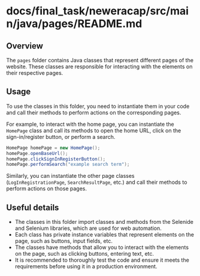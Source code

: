 # docs/final_task/neweracap/src/main/java/pages/README.md

## Overview
The `pages` folder contains Java classes that represent different pages of the website. These classes are responsible for interacting with the elements on their respective pages.

## Usage
To use the classes in this folder, you need to instantiate them in your code and call their methods to perform actions on the corresponding pages.

For example, to interact with the home page, you can instantiate the `HomePage` class and call its methods to open the home URL, click on the sign-in/register button, or perform a search.

```java
HomePage homePage = new HomePage();
homePage.openBaseUrl();
homePage.clickSignInRegisterButton();
homePage.performSearch("example search term");
```

Similarly, you can instantiate the other page classes (`LogInRegistrationPage`, `SearchResultPage`, etc.) and call their methods to perform actions on those pages.

## Useful details
- The classes in this folder import classes and methods from the Selenide and Selenium libraries, which are used for web automation.
- Each class has private instance variables that represent elements on the page, such as buttons, input fields, etc.
- The classes have methods that allow you to interact with the elements on the page, such as clicking buttons, entering text, etc.
- It is recommended to thoroughly test the code and ensure it meets the requirements before using it in a production environment.